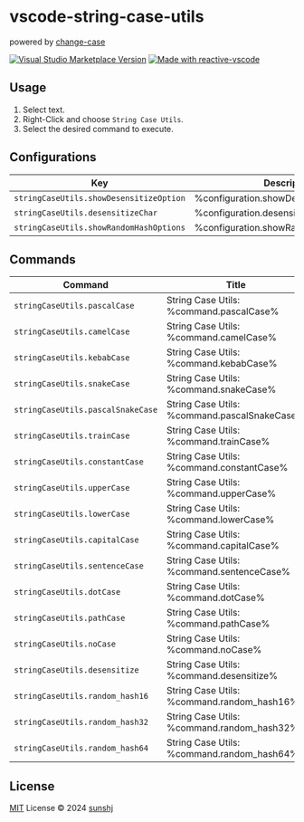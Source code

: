 # vscode-string-case-utils

powered by [change-case](https://github.com/blakeembrey/change-case)

<a href="https://marketplace.visualstudio.com/items?itemName=sunshj.vscode-string-case-utils" target="__blank"><img src="https://img.shields.io/visual-studio-marketplace/v/sunshj.vscode-string-case-utils.svg?color=eee&amp;label=VS%20Code%20Marketplace&logo=visual-studio-code" alt="Visual Studio Marketplace Version" /></a>
<a href="https://kermanx.github.io/reactive-vscode/" target="__blank"><img src="https://img.shields.io/badge/made_with-reactive--vscode-%23007ACC?style=flat&labelColor=%23229863"  alt="Made with reactive-vscode" /></a>


## Usage

1. Select text.
2. Right-Click and choose `String Case Utils`.
3. Select the desired command to execute.


## Configurations

<!-- configs -->

| Key                                     | Description                           | Type      | Default |
| --------------------------------------- | ------------------------------------- | --------- | ------- |
| `stringCaseUtils.showDesensitizeOption` | %configuration.showDesensitizeOption% | `boolean` | `true`  |
| `stringCaseUtils.desensitizeChar`       | %configuration.desensitizeChar%       | `string`  | `"*"`   |
| `stringCaseUtils.showRandomHashOptions` | %configuration.showRandomHashOptions% | `boolean` | `true`  |

<!-- configs -->

## Commands

<!-- commands -->

| Command                           | Title                                        |
| --------------------------------- | -------------------------------------------- |
| `stringCaseUtils.pascalCase`      | String Case Utils: %command.pascalCase%      |
| `stringCaseUtils.camelCase`       | String Case Utils: %command.camelCase%       |
| `stringCaseUtils.kebabCase`       | String Case Utils: %command.kebabCase%       |
| `stringCaseUtils.snakeCase`       | String Case Utils: %command.snakeCase%       |
| `stringCaseUtils.pascalSnakeCase` | String Case Utils: %command.pascalSnakeCase% |
| `stringCaseUtils.trainCase`       | String Case Utils: %command.trainCase%       |
| `stringCaseUtils.constantCase`    | String Case Utils: %command.constantCase%    |
| `stringCaseUtils.upperCase`       | String Case Utils: %command.upperCase%       |
| `stringCaseUtils.lowerCase`       | String Case Utils: %command.lowerCase%       |
| `stringCaseUtils.capitalCase`     | String Case Utils: %command.capitalCase%     |
| `stringCaseUtils.sentenceCase`    | String Case Utils: %command.sentenceCase%    |
| `stringCaseUtils.dotCase`         | String Case Utils: %command.dotCase%         |
| `stringCaseUtils.pathCase`        | String Case Utils: %command.pathCase%        |
| `stringCaseUtils.noCase`          | String Case Utils: %command.noCase%          |
| `stringCaseUtils.desensitize`     | String Case Utils: %command.desensitize%     |
| `stringCaseUtils.random_hash16`   | String Case Utils: %command.random_hash16%   |
| `stringCaseUtils.random_hash32`   | String Case Utils: %command.random_hash32%   |
| `stringCaseUtils.random_hash64`   | String Case Utils: %command.random_hash64%   |

<!-- commands -->

## License

[MIT](./LICENSE.md) License © 2024 [sunshj](https://github.com/sunshj)
